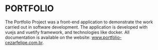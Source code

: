 # PORTFOLIO
The Portfolio Project was a front-end application to demonstrate the work carried out in software development. The application is developed with vuejs and vuetify framework, and technologies like docker. All documentation is available on the website: www.portfólio-cezarfelipe.com.br.
